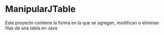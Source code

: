# ManipularJTable
Este proyecto contiene la forma en la que se agregan, modifican o eliminan filas de una tabla en Java
